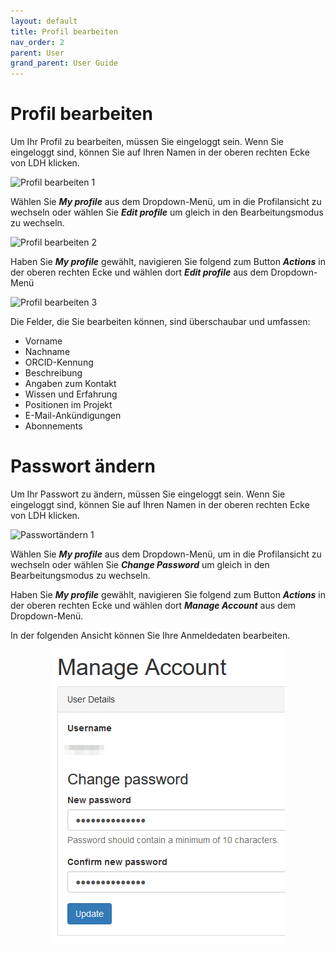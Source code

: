 ```yaml
---
layout: default
title: Profil bearbeiten
nav_order: 2
parent: User
grand_parent: User Guide
---
```


# Profil bearbeiten

Um Ihr Profil zu bearbeiten, müssen Sie eingeloggt sein. Wenn Sie eingeloggt sind, können Sie auf Ihren Namen in der oberen rechten Ecke von LDH klicken.

![Profil bearbeiten 1](../images/UserGuide/)

Wählen Sie ***My profile*** aus dem Dropdown-Menü, um in die Profilansicht zu wechseln oder wählen Sie ***Edit profile*** um gleich in den Bearbeitungsmodus zu wechseln.

![Profil bearbeiten 2](../images/UserGuide/)

Haben Sie ***My profile*** gewählt, navigieren Sie folgend zum Button ***Actions*** in der oberen rechten Ecke und wählen dort ***Edit profile*** aus dem Dropdown-Menü

![Profil bearbeiten 3](../images/UserGuide/)

Die Felder, die Sie bearbeiten können, sind überschaubar und umfassen:

- Vorname
- Nachname
- ORCID-Kennung
- Beschreibung
- Angaben zum Kontakt
- Wissen und Erfahrung
- Positionen im Projekt
- E-Mail-Ankündigungen
- Abonnements

# Passwort ändern
Um Ihr Passwort zu ändern, müssen Sie eingeloggt sein. Wenn Sie eingeloggt sind, können Sie auf Ihren Namen in der oberen rechten Ecke von LDH klicken.

![Passwortändern 1](../images/UserGuide/)

Wählen Sie ***My profile*** aus dem Dropdown-Menü, um in die Profilansicht zu wechseln oder wählen Sie ***Change Password*** um gleich in den Bearbeitungsmodus zu wechseln.

Haben Sie ***My profile*** gewählt, navigieren Sie folgend zum Button ***Actions*** in der oberen rechten Ecke und wählen dort ***Manage Account*** aus dem Dropdown-Menü.

In der folgenden Ansicht können Sie Ihre Anmeldedaten bearbeiten.
<p align="center"><img src="../images/UserGuide/manage_account_2.png"></p>
